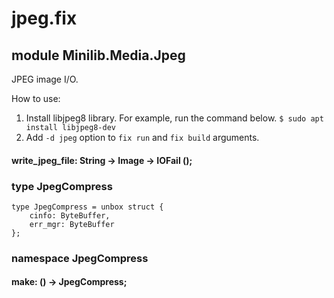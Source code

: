 # jpeg.fix

## module Minilib.Media.Jpeg

JPEG image I/O.

How to use:
1. Install libjpeg8 library. For example, run the command below.
`$ sudo apt install libjpeg8-dev`
2. Add `-d jpeg` option to `fix run` and `fix build` arguments.


#### write_jpeg_file: String -> Image -> IOFail ();

### type JpegCompress

```
type JpegCompress = unbox struct {
    cinfo: ByteBuffer,
    err_mgr: ByteBuffer
};
```
### namespace JpegCompress

#### make: () -> JpegCompress;

